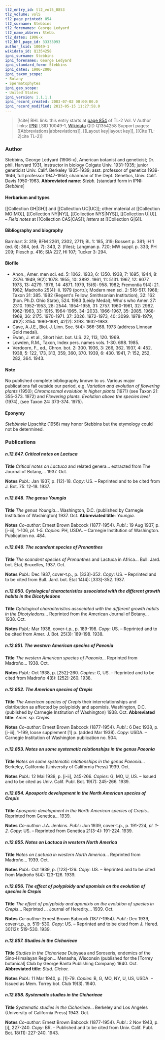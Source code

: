 ```yaml
---
tl2_entry_id: tl2_vol5_0853
tl2_volume: vol5
tl2_page_printed: 854
tl2_surname: Stebbins
tl2_forenames: George Ledyard
tl2_name_abbrev: Stebb.
tl2_dates: 1906-x
tl2_bhl_page_id: 33333993
author_lsid: 10049-1
wikidata_id: Q1354258
ipni_surname: Stebbins
ipni_forenames: George Ledyard
ipni_standard_form: Stebbins
ipni_dates: 1906-2000
ipni_taxon_scope: 
- Botany
- Spermatophytes
ipni_geo_scope: 
- United States
ipni_version: 1.1.1.1
ipni_record_created: 2003-07-02 00:00:00.0
ipni_record_modified: 2013-05-15 11:27:58.0
---
```


> [!cite] BHL link: this entry starts at [page 854](https://www.biodiversitylibrary.org/page/33333993) of TL-2 Vol. V
> Author links: [IPNI](https://www.ipni.org/a/10049-1) LSID 10049-1, [Wikidata](https://www.wikidata.org/wiki/Q1354258) QID Q1354258
> Support pages: [[Abbreviations|abbreviations]], [[Layout key|layout key]], [[Cite TL-2|cite TL-2]]

### Author

Stebbins, George Ledyard (1906-x), American botanist and geneticist; Dr. phil. Harvard 1931, instructor in biology Colgate Univ. 1931-1935; junior geneticist Univ. Calif. Berkeley 1935-1939; asst. professor of genetics 1939-1946, full professor 1947-1950; chairman of the Dept. Genetics, Univ. Calif. Davis 1950-1963. 
**Abbreviated name**: *Stebb.* \[standard form in IPNI: *Stebbins*\]

#### Herbarium and types

[[Collection GH|GH]] and [[Collection UC|UC]]; other material at [[Collection MO|MO]], [[Collection NY|NY]], [[Collection NYS|NYS]], [[Collection U|U]]. – *Field notes* at [[Collection CAS|CAS]]; *letters* at [[Collection G|G]].

#### Bibliography and biography

Barnhart 3: 319; BFM 2261, 2302, 2711; BL 1: 185, 319; Bossert p. 381; IH 1 (ed. 6): 364, (ed. 7): 343, 2: (files); Langman p. 720; MW suppl. p. 333; PH 209; Plesch p. 416; SIA 227, HI 107; Tucker 3: 294.

#### Biofile

- Anon., Amer. men sci. ed. 5: 1062. 1933, 6: 1350. 1938, 7: 1695, 1944, 8: 2376. 1949, 9(2): 1078. 1955, 10: 3892. 1961, 11: 5131. 1967, 12: 6077. 1973, 13: 4279. 1976, 14: 4871. 1979, 15(6): 958. 1982; Fremontia 9(4): 21. 1982; Madroño 25(4): ii. 1979 (portr.); Modern men sci. 2: 516-517. 1968; Taxon 31: 385. 1982 (Regent's Fellow, Smithsonian Institution), 32: 162 (hon. Ph.D. Ohio State), 524. 1983 (Leidy Medal); Who's who Amer. 27: 2310. 1952-1953, 28: 2544. 1954-1955, 31: 2757. 1960-1961, 32: 2982. 1962-1963, 33: 1915. 1964-1965, 34: 2033. 1966-1967, 35: 2085. 1968-1969, 36: 2175. 1970-1971. 37: 3026. 1972-1973, 40: 3099. 1978-1979, 41(2): 3154. 1980-1981, 42(2): 3193. 1932-1983.
- Cave, A.J.E., Biol. J. Linn. Soc. 5(4): 366-368. 1973 (address Linnean Gold medal).
- Ewan, J. et al., Short hist. bot. U.S. 22, 113, 120. 1969.
- Lowden, R.M., Taxon, Index pers. names vols. 1-30. 698. 1985.
- Verdoorn, F., ed., Chron. bot. 2: 300. 1936, 3: 266, 362. 1937, 4: 452. 1938, 5: 122, 173, 313, 359, 360, 370. 1939, 6: 430. 1941, 7: 152, 252, 282, 364. 1943.

#### Note

No published complete bibliography known to us. Various major publications fall outside our period, e.g. *Variation and evolution of flowering plants* (1950); *Chromosomal evolution in higher plants* (1971) (see Taxon 21: 355-373. 1972) and *Flowering plants. Evolution above the species level* (1974), (see Taxon 24: 373-374. 1975).

#### Eponymy

*Stebbinsia* Lipschitz (1956) may honor Stebbins but the etymology could not be determined.

### Publications

##### n.12.847. Critical notes on Lactuca

**Title**
*Critical notes on Lactuca* and related genera... extracted from The Journal of Botany,... 1937. Oct.

**Notes**
*Publ*.: Jan 1937, p. \[12\]-18. *Copy*: US. – Reprinted and to be cited from J. Bot. 75: 12-18. 1937.

##### n.12.848. The genus Youngia

**Title**
*The genus Youngia*... Washington, D.C. (published by Carnegie Institution of Washington) 1937. Oct.
**Abbreviated title**: *Youngia*.

**Notes**
*Co-author*: Ernest Brown Babcock (1877-1954).
*Publ*.: 19 Aug 1937, p. \[i-iii\], 1-106, *pl. 1-5. Copies*: PH, USDA. – Carnegie Institution of Washington. Publication no. 484.

##### n.12.849. The scandent species of Prenanthes

**Title**
*The scandent species of Prenanthes* and Lactuca in Africa... Bull. Jard. bot. État, Bruxelles, 1937. Oct.

**Notes**
*Publ*.: Dec 1937, cover-t.p., p. \[333\]-352. *Copy*: US. – Reprinted and to be cited from Bull. Jard. bot. État 14(4): \[333\]-352. 1937.

##### n.12.850. Cytological characteristics associated with the different growth habits in the Dicotyledons

**Title**
*Cytological characteristics associated with the different growth habits in the Dicotyledons*... Reprinted from the American Journal of Botany... 1938. Oct.

**Notes**
*Publ*.: Mar 1938, cover-t.p., p. 189-198. *Copy*: US. – Reprinted and to be cited from Amer. J. Bot. 25(3): 189-198. 1938.

##### n.12.851. The western American species of Paeonia

**Title**
*The western American species of Paeonia*... Reprinted from Madroño... 1938. Oct.

**Notes**
*Publ*.: Oct 1938, p. \[252\]-260. *Copies*: G, US. – Reprinted and to be cited from Madroño 4(8): \[252\]-260. 1938.

##### n.12.852. The American species of Crepis

**Title**
*The American species of Crepis* their interrelationships and distribution as affected by polyploidy and apomixis. Washington, D.C. (published by Carnegie Institution of Washington) 1938. Oct.
**Abbreviated title**: *Amer. sp. Crepis*.

**Notes**
*Co-author*: Ernest Brown Babcock (1877-1954).
*Publ*.: 6 Dec 1938, p. \[i-iii\], 1-199, loose supplement \[1\] p. (added Mar 1938). *Copy*: USDA. – Carnegie Institution of Washington publication no. 504.

##### n.12.853. Notes on some systematic relationships in the genus Paeonia

**Title**
*Notes on some systematic relationships in the genus Paeonia*... Berkeley, California (University of California Press) 1939. Oct.

**Notes**
*Publ*.: 12 Mai 1939, p. \[i-ii\], 245-266. *Copies*: G, MO, U, US. – Issued and to be cited as Univ. Calif. Publ. Bot. 19(7): 245-266. 1939.

##### n.12.854. Aposporic development in the North American species of Crepis

**Title**
*Aposporic development in the North American species of Crepis*... Reprinted from Genetica... 1939.

**Notes**
*Co-author*: J.A. Jenkins.
*Publ*.: Jun 1939, cover-t.p., p. 191-224, *pl. 1-2. Copy*: US. – Reprinted from Genetica 21(3-4): 191-224. 1939.

##### n.12.855. Notes on Lactuca in western North America

**Title**
*Notes on Lactuca in western North America*... Reprinted from Madroño... 1939. Oct.

**Notes**
*Publ*.: Oct 1939, p. \[123\]-126. *Copy*: US. – Reprinted and to be cited from Madroño 5(4): 123-126. 1939.

##### n.12.856. The effect of polyploidy and apomixis on the evolution of species in Crepis

**Title**
*The effect of polyploidy and apomixis on the evolution of species in Crepis*... Reprinted ... Journal of Heredity... 1939. Oct.

**Notes**
*Co-author*: Ernest Brown Babcock (1877-1954).
*Publ*.: Dec 1939, cover-t.p., p. 519-530. *Copy*: US. – Reprinted and to be cited from J. Hered. 30(12): 519-530. 1939.

##### n.12.857. Studies in the Cichorieae

**Title**
*Studies in the Cichorieae* Dubyaea and Soroseris, endemics of the Sino-Himalayan Region... Menasha, Wisconsin (published for the \[Torrey botanical\] Club by George Banta Publishing Company) 1940. Oct.
**Abbreviated title**: *Stud. Cichor.*

**Notes**
*Publ*.: 11 Mar 1940, p. \[1\]-79. *Copies*: B, G, MO, NY, U, US, USDA. – Issued as Mem. Torrey bot. Club 19(3). 1940.

##### n.12.858. Systematic studies in the Cichorieae

**Title**
*Systematic studies in the Cichorieae*... Berkeley and Los Angeles (University of California Press) 1943. Oct.

**Notes**
*Co-author*: Ernest Brown Babcock (1877-1954).
*Publ*.: 2 Nov 1943, p. \[i\], 227-240. *Copy*: BR. – Published and to be cited from Univ. Calif. Publ. Bot. 18(11): 227-240. 1943.

